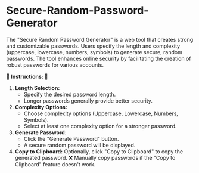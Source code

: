 # Secure-Random-Password-Generator
The "Secure Random Password Generator" is a web tool that creates strong and customizable passwords. Users specify the length and complexity (uppercase, lowercase, numbers, symbols) to generate secure, random passwords. The tool enhances online security by facilitating the creation of robust passwords for various accounts.

**👾 Instructions: 👾**

1. **Length Selection:**
    - Specify the desired password length.
    - Longer passwords generally provide better security.
2. **Complexity Options:**
    - Choose complexity options (Uppercase, Lowercase, Numbers, Symbols).
    - Select at least one complexity option for a stronger password.
3. **Generate Password:**
    - Click the "Generate Password" button.
    - A secure random password will be displayed.
4. **Copy to Clipboard:**
    Optionally, click "Copy to Clipboard" to copy the generated password.
   ❌ Manually copy passwords if the "Copy to Clipboard" feature doesn't work.
